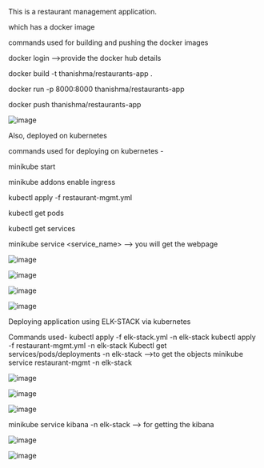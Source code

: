This is a restaurant management application. 

which has a docker image 

commands used for building and pushing the docker images

docker login -->provide the docker hub details 

docker build -t thanishma/restaurants-app .

docker run -p 8000:8000 thanishma/restaurants-app

docker push thanishma/restaurants-app

![image](https://github.com/thanishma/project-1/assets/73327713/c3b8af30-af4c-4104-b382-8ff9d4e08d65)


Also, deployed on kubernetes 

commands used for deploying on kubernetes -

minikube start

minikube addons enable ingress

kubectl apply -f restaurant-mgmt.yml

kubectl get pods 

kubectl get services

minikube service <service_name> --> you will get the webpage

![image](https://github.com/thanishma/project-1/assets/73327713/163df788-709e-4fb7-af00-c82288fae59a)


![image](https://github.com/thanishma/project-1/assets/73327713/bba86086-734a-40ef-85c9-475fd788672d)

![image](https://github.com/thanishma/project-1/assets/73327713/7a311721-e459-4f08-9d40-416e6b0e5a74)

![image](https://github.com/thanishma/project-1/assets/73327713/c24ee440-45a1-4f1f-b881-ac098a0933f9)

Deploying application using ELK-STACK via kubernetes

Commands used- 
kubectl apply -f elk-stack.yml -n elk-stack
kubectl apply -f restaurant-mgmt.yml -n elk-stack
Kubectl get services/pods/deployments -n elk-stack -->to get the objects
minikube service restaurant-mgmt -n elk-stack

![image](https://github.com/thanishma/project-1/assets/73327713/36d478bd-d98f-4a6e-814e-68fb7c01acd9)

![image](https://github.com/thanishma/project-1/assets/73327713/bf919ae5-65d5-4d20-8182-ac966bac7cb9)

![image](https://github.com/thanishma/project-1/assets/73327713/a4bb5f24-1e89-4add-b52c-dcf329446208)

minikube service kibana -n elk-stack --> for getting the kibana 

![image](https://github.com/thanishma/project-1/assets/73327713/eba1ee43-3b61-4e4a-9196-9d4713877cb9)

![image](https://github.com/thanishma/project-1/assets/73327713/3fcd1f8c-9afd-4ca3-a1c3-7daddb3a24fa)


